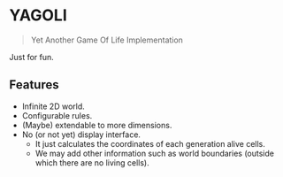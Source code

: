 YAGOLI
======

> Yet Another Game Of Life Implementation

Just for fun.


Features
--------

  * Infinite 2D world.
  * Configurable rules.
  * (Maybe) extendable to more dimensions.
  * No (or not yet) display interface.
    - It just calculates the coordinates of each generation alive cells.
    - We may add other information such as world boundaries (outside which
      there are no living cells).


